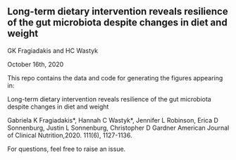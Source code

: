 ## Long-term dietary intervention reveals resilience of the gut microbiota despite changes in diet and weight

GK Fragiadakis and HC Wastyk

October 16th, 2020

This repo contains the data and code for generating the figures appearing in: 

Long-term dietary intervention reveals resilience of the gut microbiota despite changes in diet and weight

Gabriela K Fragiadakis*, Hannah C Wastyk*, Jennifer L Robinson, Erica D Sonnenburg, Justin L Sonnenburg, Christopher D Gardner
American Journal of Clinical Nutrition,2020. 111(6), 1127-1136.

For questions, feel free to raise an issue. 
